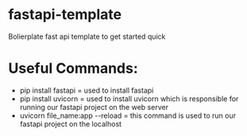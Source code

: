 # fastapi-template
Bolierplate fast api template to get started quick

# Useful Commands:
* pip install fastapi = used to install fastapi
* pip install uvicorn = used to install uvicorn which is responsible for running our fastapi project on the web server
* uvicorn file_name:app --reload = this command is used to run our fastapi project on the localhost